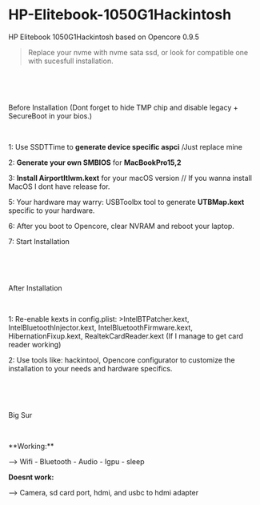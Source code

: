 # HP-Elitebook-1050G1Hackintosh
HP Elitebook 1050G1Hackintosh based on Opencore 0.9.5
>Replace your nvme with nvme sata ssd, or look for compatible one with sucesfull installation.
<p>&nbsp;</p>
<p>&nbsp;</p>
Before Installation
(Dont forget to hide TMP chip and disable legacy + SecureBoot in your bios.)
<p>&nbsp;</p>

1: Use SSDTTime to **generate device specific aspci** /Just replace mine

2: **Generate your own SMBIOS** for **MacBookPro15,2**

3: **Install AirportItlwm.kext** for your macOS version // If you wanna install MacOS I dont have release for.

5: Your hardware may warry: USBToolbx tool to generate **UTBMap.kext** specific to your hardware.

6: After you boot to Opencore, clear NVRAM and reboot your laptop.

7: Start Installation
<p>&nbsp;</p>
<p>&nbsp;</p>
After Installation
<p>&nbsp;</p>
1: Re-enable kexts in config.plist:
>IntelBTPatcher.kext, IntelBluetoothInjector.kext, IntelBluetoothFirmware.kext, HibernationFixup.kext, RealtekCardReader.kext (If I manage to get card reader working)

2: Use tools like: hackintool, Opencore configurator to customize the installation to your needs and hardware specifics.
<p>&nbsp;</p>
<p>&nbsp;</p>
Big Sur
<p>&nbsp;</p>
**Working:**

--> Wifi - Bluetooth - Audio - Igpu - sleep

**Doesnt work:**

--> Camera, sd card port, hdmi, and usbc to hdmi adapter



